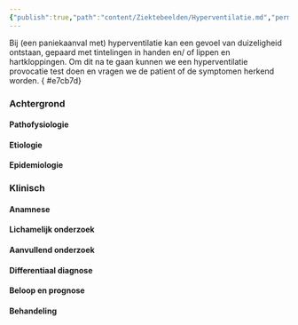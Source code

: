 ```yaml
---
{"publish":true,"path":"content/Ziektebeelden/Hyperventilatie.md","permalink":"/content/ziektebeelden/hyperventilatie/","title":"Hyperventilatie","tags":["Psychiatrie/Angststoornissen","Ziektebeeld"]}
---
```



Bij (een paniekaanval met) hyperventilatie kan een gevoel van duizeligheid ontstaan, gepaard met tintelingen in handen en/ of lippen en hartkloppingen. Om dit na te gaan kunnen we een hyperventilatie provocatie test doen en vragen we de patient of de symptomen herkend worden.
{ #e7cb7d}


### Achtergrond
#### Pathofysiologie

#### Etiologie

#### Epidemiologie

### Klinisch

#### Anamnese

#### Lichamelijk onderzoek

#### Aanvullend onderzoek

#### Differentiaal diagnose

#### Beloop en prognose

#### Behandeling


